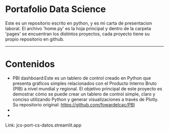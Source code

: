 # Portafolio Data Science
Este es un repositorio escrito en python, y es mi carta de presentacion laboral. El archivo 'home.py' es la hoja principal y dentro de la carpeta 'pages' se encuentran los distintos proyectos, cada proyecto tiene su propio repositorio en github.
***
# Contenidos
- PBI dashboard:Este es un tablero de control creado en Python que presenta gráficos simples relacionados con el Producto Interno Bruto (PIB) a nivel mundial y regional. El objetivo principal de este proyecto es demostrar cómo se puede crear un tablero de control simple, claro y conciso utilizando Python y generar visualizaciones a través de Plotly. Su repositorio original: https://github.com/fowardelcac/PBI
- 
- 


Link: jcs-port-cs-datos.streamlit.app
